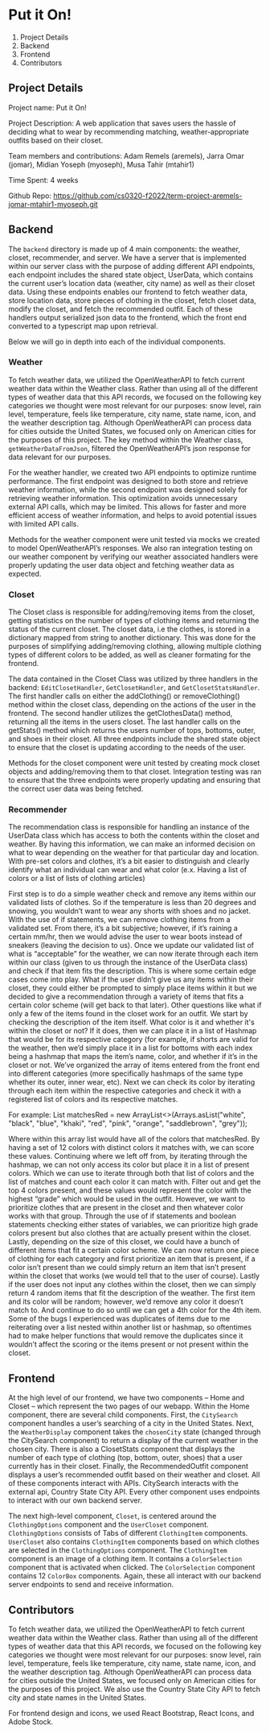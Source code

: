 # Put it On!
1. Project Details
2. Backend
3. Frontend 
4. Contributors 

## Project Details
Project name: Put it On!

Project Description: A web application that saves users the hassle of deciding what to wear by recommending matching, weather-appropriate outfits based on their closet. 

Team members and contributions: Adam Remels (aremels), Jarra Omar (jomar), Midian Yoseph (myoseph), Musa Tahir (mtahir1) 

Time Spent: 4 weeks

Github Repo: https://github.com/cs0320-f2022/term-project-aremels-jomar-mtahir1-myoseph.git 

## Backend 
The `backend` directory is made up of 4 main components: the weather, closet, recommender, and server. We have a server that is implemented within our server class with the purpose of adding different API endpoints, each endpoint includes the shared state object, UserData, which contains the current user’s location data (weather, city name) as well as their closet data. Using these endpoints enables our frontend to fetch weather data, store location data, store pieces of clothing in the closet, fetch closet data, modify the closet, and fetch the recommended outfit. Each of these handlers output serialized json data to the frontend, which the front end converted to a typescript map upon retrieval.

Below we will go in depth into each of the individual components.  

### Weather
To fetch weather data, we utilized the OpenWeatherAPI to fetch current weather data within the Weather class. Rather than using all of the different types of weather data that this API records, we focused on the following key categories we thought were most relevant for our purposes: snow level, rain level, temperature, feels like temperature, city name, state name, icon, and the weather description tag. Although OpenWeatherAPI can process data for cities outside the United States, we focused only on American cities for the purposes of this project. The key method within the Weather class, `getWeatherDataFromJson`, filtered the OpenWeatherAPI’s json response for data relevant for our purposes.

For the weather handler, we created two API endpoints to optimize runtime performance. The first endpoint was designed to both store and retrieve weather information, while the second endpoint was designed solely for retrieving weather information. This optimization avoids unnecessary external API calls, which may be limited. This allows for faster and more efficient access of weather information, and helps to avoid potential issues with limited API calls. 

 Methods for the weather component were unit tested via mocks we created to model OpenWeatherAPI’s responses. We also ran integration testing on our weather component by verifying our weather associated handlers were properly updating the user data object and fetching weather data as expected. 

### Closet 
The Closet class is responsible for adding/removing items from the closet, getting statistics on the number of types of clothing items and returning the status of the current closet. The closet data, i.e the clothes, is stored in a dictionary mapped from string to another dictionary. This was done for the purposes of simplifying adding/removing clothing, allowing multiple clothing types of different colors to be added, as well as cleaner formating for the frontend. 

The data contained in the Closet Class was utilized by three handlers in the backend: `EditClosetHandler`, `GetClosetHandler`, and `GetClosetStatsHandler`. The first handler calls on either the addClothing() or removeClothing() method within the closet class, depending on the actions of the user in the frontend. The second handler utilizes the getClothesData() method, returning all the items in the users closet. The last handler calls on the getStats() method which returns the users number of tops, bottoms, outer, and shoes in their closet. All three endpoints include the shared state object to ensure that the closet is updating according to the needs of the user.  

Methods for the closet component were unit tested by creating mock closet objects and adding/removing them to that closet. Integration testing was ran to ensure that the three endpoints were properly updating and ensuring that the correct user data was being fetched. 

### Recommender

The recommendation class is responsible for handling an instance of the UserData class which has access to both the contents within the closet and weather. By having this information, we can make an informed decision on what to wear depending on the weather for that particular day and location. With pre-set colors and clothes, it’s a bit easier to distinguish and clearly identify what an individual can wear and what color (e.x. Having a list of colors or a list of lists of clothing articles)

First step is to do a simple weather check and remove any items within our validated lists of clothes. So if the temperature is less than 20 degrees and snowing, you wouldn’t want to wear any shorts with shoes and no jacket. With the use of if statements, we can remove clothing items from a validated set. From there, it’s a bit subjective; however, if it’s raining a certain mm/hr, then we would advise the user to wear boots instead of sneakers (leaving the decision to us). Once we update our validated list of what is “acceptable” for the weather, we can now iterate through each item within our class (given to us through the instance of the UserData class) and check if that item fits the description. This is where some certain edge cases come into play. What if the user didn’t give us any items within their closet, they could either be prompted to simply place items within it but we decided to give a recommendation through a variety of items that fits a certain color scheme (will get back to that later). Other questions like what if only a few of the items found in the closet work for an outfit. We start by checking the description of the item itself. What color is it and whether it's within the closet or not? If it does, then we can place it in a list of Hashmap that would be for its respective category (for example, if shorts are valid for the weather, then we’d simply place it in a list for bottoms with each index being a hashmap that maps the item’s name, color, and whether if it’s in the closet or not. We’ve organized the array of items entered from the front end into different categories (more specifically hashmaps of the same type whether its outer, inner wear, etc). Next we can check its color by iterating through each item within the respective categories and check it with a registered list of colors and its respective matches. 

For example: 
List<String> matchesRed = new ArrayList<>(Arrays.asList("white", "black", "blue", "khaki", "red", "pink", "orange", "saddlebrown", "grey"));

Where within this array list would have all of the colors that matchesRed. By having a set of 12 colors with distinct colors it matches with, we can score these values. Continuing where we left off from, by iterating through the hashmap, we can not only access its color but place it in a list of present colors. Which we can use to iterate through both that list of colors and the list of matches and count each color it can match with. Filter out and get the top 4 colors present, and these values would represent the color with the highest “grade” which would be used in the outfit. However, we want to prioritize clothes that are present in the closet and then whatever color works with that group. Through the use of if statements and boolean statements checking either states of variables, we can prioritize high grade colors present but also clothes that are actually present within the closet. Lastly, depending on the size of this closet, we could have a bunch of different items that fit a certain color scheme. We can now return one piece of clothing for each category and first prioritize an item that is present, if a color isn’t present than we could simply return an item that isn’t present within the closet that works (we would tell that to the user of course). Lastly if the user does not input any clothes within the closet, then we can simply return 4 random items that fit the description of the weather. The first item and its color will be random; however, we’d remove any color it doesn’t match to. And continue to do so until we can get a 4th color for the 4th item. 
Some of the bugs I experienced was duplicates of items due to me reiterating over a list nested within another list or hashmap, so oftentimes had to make helper functions that would remove the duplicates since it wouldn’t affect the scoring or the items present or not present within the closet.


## Frontend
At the high level of our frontend, we have two components – Home and Closet – which represent the two pages of our webapp. Within the Home component, there are several child components. First, the `CitySearch` component handles a user’s searching of a city in the United States. Next, the `WeatherDisplay` component takes the `chosenCity` state (changed through the CitySearch component) to return a display of the current weather in the chosen city. There is also a ClosetStats component that displays the number of each type of clothing (top, bottom, outer, shoes) that a user currently has in their closet. Finally, the RecommendedOutfit component displays a user’s recommended outfit based on their weather and closet. All of these components interact with APIs. CitySearch interacts with the external api, Country State City API. Every other component uses endpoints to interact with our own backend server.

The next high-level component, `Closet`, is centered around the `ClothingOptions` component and the `UserCloset` component. `ClothingOptions` consists of Tabs of different `ClothingItem` components. `UserCloset` also contains `ClothingItem` components based on which clothes are selected in the `ClothingOptions` component. The `ClothingItem` component is an image of a clothing item. It contains a `ColorSelection` component that is activated when clicked. The `ColorSelection` component contains 12 `ColorBox` components. Again, these all interact with our backend server endpoints to send and receive information.

## Contributors 

To fetch weather data, we utilized the OpenWeatherAPI to fetch current weather data within the Weather class. Rather than using all of the different types of weather data that this API records, we focused on the following key categories we thought were most relevant for our purposes: snow level, rain level, temperature, feels like temperature, city name, state name, icon, and the weather description tag. Although OpenWeatherAPI can process data for cities outside the United States, we focused only on American cities for the purposes of this project. We also use the Country State City API to fetch city and state names in the United States.

For frontend design and icons, we used React Bootstrap, React Icons, and Adobe Stock.



